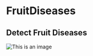 # FruitDiseases
## Detect Fruit Diseases
![This is an image](https://myoctocat.com/assets/images/base-octocat.svg)
